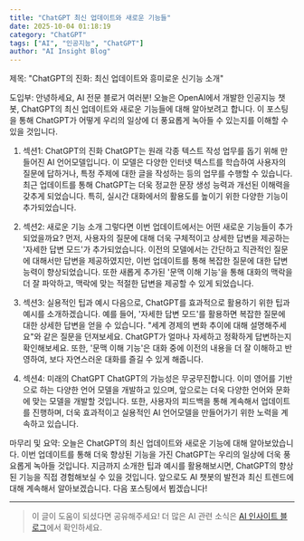 ```yaml
---
title: "ChatGPT 최신 업데이트와 새로운 기능들"
date: 2025-10-04 01:18:19
category: "ChatGPT"
tags: ["AI", "인공지능", "ChatGPT"]
author: "AI Insight Blog"
---
```


제목: "ChatGPT의 진화: 최신 업데이트와 흥미로운 신기능 소개"

도입부:
안녕하세요, AI 전문 블로거 여러분! 오늘은 OpenAI에서 개발한 인공지능 챗봇, ChatGPT의 최신 업데이트와 새로운 기능들에 대해 알아보려고 합니다. 이 포스팅을 통해 ChatGPT가 어떻게 우리의 일상에 더 풍요롭게 녹아들 수 있는지를 이해할 수 있을 것입니다.

1. 섹션1: ChatGPT의 진화
ChatGPT는 원래 각종 텍스트 작성 업무를 돕기 위해 만들어진 AI 언어모델입니다. 이 모델은 다양한 인터넷 텍스트를 학습하여 사용자의 질문에 답하거나, 특정 주제에 대한 글을 작성하는 등의 업무를 수행할 수 있습니다. 최근 업데이트를 통해 ChatGPT는 더욱 정교한 문장 생성 능력과 개선된 이해력을 갖추게 되었습니다. 특히, 실시간 대화에서의 활용도를 높이기 위한 다양한 기능이 추가되었습니다. 

2. 섹션2: 새로운 기능 소개
그렇다면 이번 업데이트에서는 어떤 새로운 기능들이 추가되었을까요? 먼저, 사용자의 질문에 대해 더욱 구체적이고 상세한 답변을 제공하는 '자세한 답변 모드'가 추가되었습니다. 이전의 모델에서는 간단하고 직관적인 질문에 대해서만 답변을 제공하였지만, 이번 업데이트를 통해 복잡한 질문에 대한 답변 능력이 향상되었습니다. 또한 새롭게 추가된 '문맥 이해 기능'을 통해 대화의 맥락을 더 잘 파악하고, 맥락에 맞는 적절한 답변을 제공할 수 있게 되었습니다.

3. 섹션3: 실용적인 팁과 예시
다음으로, ChatGPT를 효과적으로 활용하기 위한 팁과 예시를 소개하겠습니다. 예를 들어, '자세한 답변 모드'를 활용하면 복잡한 질문에 대한 상세한 답변을 얻을 수 있습니다. "세계 경제의 변화 추이에 대해 설명해주세요"와 같은 질문을 던져보세요. ChatGPT가 얼마나 자세하고 정확하게 답변하는지 확인해보세요. 또한, '문맥 이해 기능'은 대화 중에 이전의 내용을 더 잘 이해하고 반영하여, 보다 자연스러운 대화를 즐길 수 있게 해줍니다.

4. 섹션4: 미래의 ChatGPT
ChatGPT의 가능성은 무궁무진합니다. 이미 영어를 기반으로 하는 다양한 언어 모델을 개발하고 있으며, 앞으로는 더욱 다양한 언어와 문화에 맞는 모델을 개발할 것입니다. 또한, 사용자의 피드백을 통해 계속해서 업데이트를 진행하며, 더욱 효과적이고 실용적인 AI 언어모델을 만들어가기 위한 노력을 계속하고 있습니다.

마무리 및 요약:
오늘은 ChatGPT의 최신 업데이트와 새로운 기능에 대해 알아보았습니다. 이번 업데이트를 통해 더욱 향상된 기능을 가진 ChatGPT는 우리의 일상에 더욱 풍요롭게 녹아들 것입니다. 지금까지 소개한 팁과 예시를 활용해보시면, ChatGPT의 향상된 기능을 직접 경험해보실 수 있을 것입니다. 앞으로도 AI 챗봇의 발전과 최신 트렌드에 대해 계속해서 알아보겠습니다. 다음 포스팅에서 뵙겠습니다!

---

> 이 글이 도움이 되셨다면 공유해주세요! 
> 더 많은 AI 관련 소식은 [AI 인사이트 블로그](https://tonyhwang1004.github.io/ai-insight-blog)에서 확인하세요.
